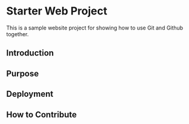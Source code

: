 # Starter Web Project

This is a sample website project for
showing how to use Git and Github together.

## Introduction

## Purpose

## Deployment

## How to Contribute